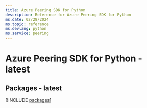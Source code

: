 ```yaml
---
title: Azure Peering SDK for Python
description: Reference for Azure Peering SDK for Python
ms.date: 02/28/2024
ms.topic: reference
ms.devlang: python
ms.service: peering
---
```

# Azure Peering SDK for Python - latest
## Packages - latest
[!INCLUDE [packages](peering-index.md)]
